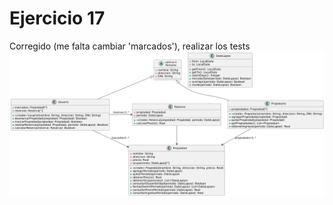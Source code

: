 # Ejercicio 17
Corregido (me falta cambiar 'marcados'), realizar los tests
![Diagrama UML](./diagrama_v5_uml.png)
